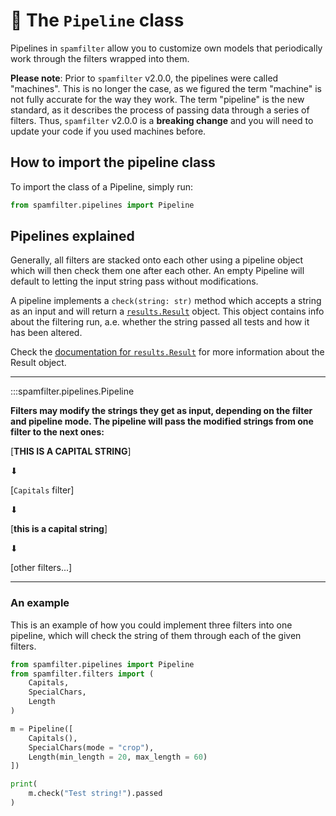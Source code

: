 # 🎨 The `Pipeline` class

Pipelines in `spamfilter` allow you to customize own models that periodically work through the filters wrapped into them.

**Please note**: Prior to `spamfilter` v2.0.0, the pipelines were called "machines". This is no longer the case, as we figured the term "machine" is not fully accurate for the way they work. The term "pipeline" is the new standard, as it describes the process of passing data through a series of filters. Thus, `spamfilter` v2.0.0 is a **breaking change** and you will need to update your code if you used machines before.

## How to import the pipeline class

To import the class of a Pipeline, simply run:

```python
from spamfilter.pipelines import Pipeline
```

## Pipelines explained
Generally, all filters are stacked onto each other using a pipeline object which will then check them one after each other. An empty Pipeline will default to letting the input string pass without modifications.

A pipeline implements a `check(string: str)` method which accepts a string as an input and will return a [`results.Result`](./results.md) object. This object contains info about the filtering run, a.e. whether the string passed all tests and how it has been altered.

Check the [documentation for `results.Result`](./results.md) for more information about the Result object.

---

:::spamfilter.pipelines.Pipeline

**Filters may modify the strings they get as input, depending on the filter and pipeline mode. The pipeline will pass the modified strings from one filter to the next ones:**

[**THIS IS A CAPITAL STRING**]

 ⬇

[`Capitals` filter]

 ⬇

[**this is a capital string**]

 ⬇

[other filters...]

---

### An example

This is an example of how you could implement three filters into one pipeline, which will check the string of them through each of the given filters.

```python
from spamfilter.pipelines import Pipeline
from spamfilter.filters import (
    Capitals,
    SpecialChars,
    Length
)

m = Pipeline([
    Capitals(),
    SpecialChars(mode = "crop"),
    Length(min_length = 20, max_length = 60)
])

print(
    m.check("Test string!").passed
)
```

